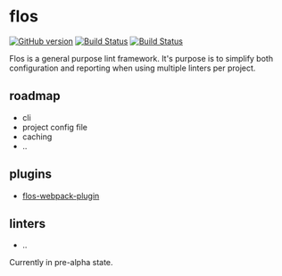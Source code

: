 # flos
[![GitHub version](https://badge.fury.io/gh/abogaart%2Fflos.svg)](https://badge.fury.io/gh/abogaart%2Fflos)
[![Build Status](https://travis-ci.org/abogaart/flos.svg?branch=master)](https://travis-ci.org/abogaart/flos)
[![Build Status](https://travis-ci.org/abogaart/flos.svg?branch=master)](https://travis-ci.org/abogaart/flos)

Flos is a general purpose lint framework. It's purpose is to simplify both configuration and reporting 
when using multiple linters per project.

## roadmap
- cli
- project config file
- caching
- ..

## plugins
- [flos-webpack-plugin](https://github.com/abogaart/flos-webpack-plugin)

## linters
- ..

Currently in pre-alpha state.   
